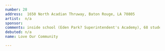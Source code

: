```yaml
---
number: 28
address:  1650 North Acadian Thruway, Baton Rouge, LA 70805
artist:  n/a
sponsor:
comments: inside school (Eden Park? Superintendent's Academy), 68 students http://louisianaschools.com/schools/17141#about-our-school
debuted: n/a
name: Love Our Community

---
```

